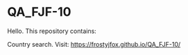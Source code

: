 # QA_FJF-10

Hello. This repository contains:

Country search. 
Visit: https://frostyjfox.github.io/QA_FJF-10/
